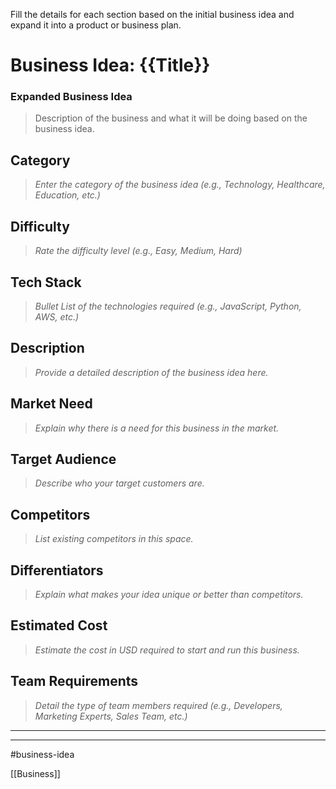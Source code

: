 Fill the details for each section based on the initial business idea and expand it into a product or business plan.

# Business Idea: {{Title}}

### Expanded Business Idea 
> Description of the business and what it will be doing based on the business idea.

## Category
> *Enter the category of the business idea (e.g., Technology, Healthcare, Education, etc.)*

## Difficulty
> *Rate the difficulty level (e.g., Easy, Medium, Hard)*

## Tech Stack
> *Bullet List of the technologies required (e.g., JavaScript, Python, AWS, etc.)*

## Description
> *Provide a detailed description of the business idea here.*

## Market Need
> *Explain why there is a need for this business in the market.*

## Target Audience
> *Describe who your target customers are.*

## Competitors
> *List existing competitors in this space.*

## Differentiators
> *Explain what makes your idea unique or better than competitors.*

## Estimated Cost
> *Estimate the cost in USD required to start and run this business.*

## Team Requirements
> *Detail the type of team members required (e.g., Developers, Marketing Experts, Sales Team, etc.)*

---

---

#business-idea 

[[Business]]
